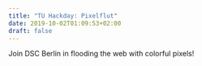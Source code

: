 ```yaml
---
title: "TU Hackday: Pixelflut"
date: 2019-10-02T01:09:53+02:00
draft: false
---
```


Join DSC Berlin in flooding the web with colorful pixels!
